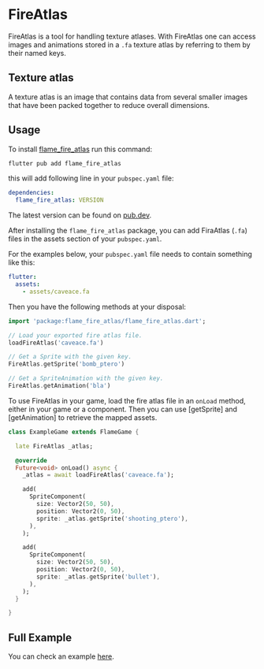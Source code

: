 # FireAtlas

FireAtlas is a tool for handling texture atlases. With FireAtlas one can access images and
animations stored in a `.fa` texture atlas by referring to them by their named keys.


## Texture atlas

A texture atlas is an image
that contains data from several smaller images that have been packed together to reduce overall
dimensions.


## Usage

To
install [flame_fire_atlas](https://github.com/flame-engine/flame/tree/main/packages/flame_fire_atlas)
run this command:

```bash
flutter pub add flame_fire_atlas
```

this will add following line in your `pubspec.yaml` file:

```yaml
dependencies:
  flame_fire_atlas: VERSION
```

The latest version can be found on [pub.dev](https://pub.dev/packages/flame_fire_atlas/install).

After installing the `flame_fire_atlas` package, you can add FiraAtlas (`.fa`) files in the assets
section of your `pubspec.yaml`.

For the examples below, your `pubspec.yaml` file needs to contain something like this:

```yaml
flutter:
  assets:
    - assets/caveace.fa
```

Then you have the following methods at your disposal:

```dart
import 'package:flame_fire_atlas/flame_fire_atlas.dart';

// Load your exported fire atlas file.
loadFireAtlas('caveace.fa')

// Get a Sprite with the given key.
FireAtlas.getSprite('bomb_ptero')

// Get a SpriteAnimation with the given key.
FireAtlas.getAnimation('bla')
```

To use FireAtlas in your game, load the fire atlas file in an `onLoad` method, either in your game
or a component. Then you can use [getSprite] and [getAnimation] to retrieve the mapped assets.

```dart
class ExampleGame extends FlameGame {

  late FireAtlas _atlas;

  @override
  Future<void> onLoad() async {
    _atlas = await loadFireAtlas('caveace.fa');

    add(
      SpriteComponent(
        size: Vector2(50, 50),
        position: Vector2(0, 50),
        sprite: _atlas.getSprite('shooting_ptero'),
      ),
    );

    add(
      SpriteComponent(
        size: Vector2(50, 50),
        position: Vector2(0, 50),
        sprite: _atlas.getSprite('bullet'),
      ),
    );
  }

}
```


## Full Example

You can check an example
[here](https://github.com/flame-engine/flame/tree/main/packages/flame_fire_atlas/example).

